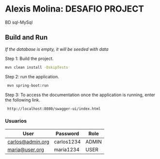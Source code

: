 # Alexis Molina: DESAFIO PROJECT
BD sql-MySql

## Build and Run

*If the database is empty, it will be seeded with data*

Step 1: Build the project.

```sh
mvn clean install -DskipTests
```

Step 2: run the application.

```sh
 mvn spring-boot:run 
```
Step 3: To access the documentation once the application is running, enter the following link.

```sh
 http://localhost:8080/swagger-ui/index.html
```

### Usuarios
| User                    | Password  | Role  |
|-------------------------|-----------|-------|
| carlos@admin.org        | carlos1234 | ADMIN |
| maria@user.org          | maria1234 | USER  |

